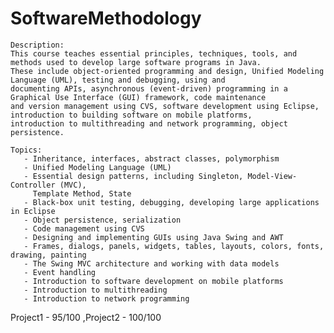 # SoftwareMethodology
    Description:
    This course teaches essential principles, techniques, tools, and methods used to develop large software programs in Java. 
    These include object-oriented programming and design, Unified Modeling Language (UML), testing and debugging, using and 
    documenting APIs, asynchronous (event-driven) programming in a Graphical Use Interface (GUI) framework, code maintenance 
    and version management using CVS, software development using Eclipse, introduction to building software on mobile platforms, 
    introduction to multithreading and network programming, object persistence.
    
    Topics:
       - Inheritance, interfaces, abstract classes, polymorphism
       - Unified Modeling Language (UML)
       - Essential design patterns, including Singleton, Model-View-Controller (MVC),
         Template Method, State
       - Black-box unit testing, debugging, developing large applications in Eclipse
       - Object persistence, serialization
       - Code management using CVS
       - Designing and implementing GUIs using Java Swing and AWT
       - Frames, dialogs, panels, widgets, tables, layouts, colors, fonts, drawing, painting
       - The Swing MVC architecture and working with data models
       - Event handling
       - Introduction to software development on mobile platforms
       - Introduction to multithreading
       - Introduction to network programming
Project1 - 95/100
 ,Project2 - 100/100
